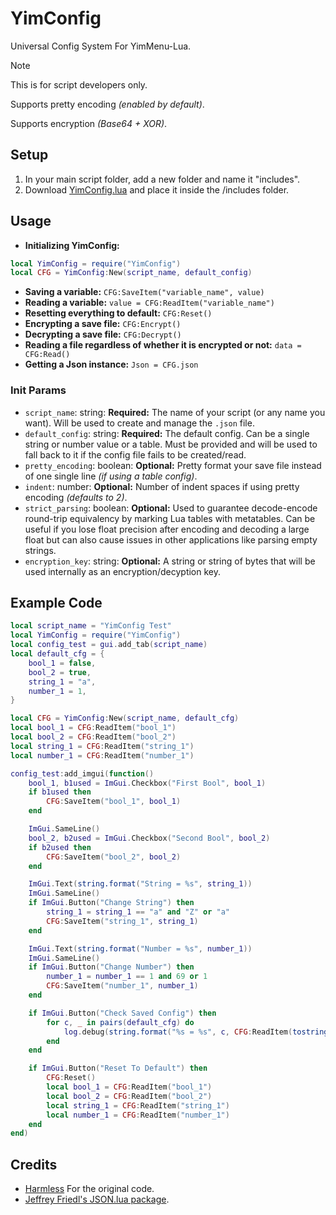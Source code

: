 # YimConfig

Universal Config System For YimMenu-Lua.

> [!NOTE]
> This is for script developers only.
> 
> Supports pretty encoding *(enabled by default)*.
> 
> Supports encryption *(Base64 + XOR)*.

## Setup

1. In your main script folder, add a new folder and name it "includes".
2. Download [YimConfig.lua](https://github.com/YimMenu-Lua/YimConfig/releases/latest) and place it inside the /includes folder.

## Usage

- **Initializing YimConfig:**

```Lua
local YimConfig = require("YimConfig")
local CFG = YimConfig:New(script_name, default_config)
```

- **Saving a variable:** `CFG:SaveItem("variable_name", value)`
- **Reading a variable:** `value = CFG:ReadItem("variable_name")`
- **Resetting everything to default:** `CFG:Reset()`
- **Encrypting a save file:** `CFG:Encrypt()`
- **Decrypting a save file:** `CFG:Decrypt()`
- **Reading a file regardless of whether it is encrypted or not:** `data = CFG:Read()`
- **Getting a Json instance:** `Json = CFG.json`

### Init Params

- `script_name`: string: **Required:** The name of your script (or any name you want). Will be used to create and manage the `.json` file.
- `default_config`: string: **Required:** The default config. Can be a single string or number value or a table. Must be provided and will be used to fall back to it if the config file fails to be created/read.
- `pretty_encoding`: boolean: **Optional:** Pretty format your save file instead of one single line *(if using a table config)*.
- `indent`: number: **Optional:** Number of indent spaces if using pretty encoding *(defaults to 2)*.
- `strict_parsing`: boolean: **Optional:** Used to guarantee decode-encode round-trip equivalency by marking Lua tables with metatables. Can be useful if you lose float precision after encoding and decoding a large float but can also cause issues in other applications like parsing empty strings.
- `encryption_key`: string: **Optional:** A string or string of bytes that will be used internally as an encryption/decyption key.

## Example Code

```Lua
local script_name = "YimConfig Test"
local YimConfig = require("YimConfig")
local config_test = gui.add_tab(script_name)
local default_cfg = {
    bool_1 = false,
    bool_2 = true,
    string_1 = "a",
    number_1 = 1,
}

local CFG = YimConfig:New(script_name, default_cfg)
local bool_1 = CFG:ReadItem("bool_1")
local bool_2 = CFG:ReadItem("bool_2")
local string_1 = CFG:ReadItem("string_1")
local number_1 = CFG:ReadItem("number_1")

config_test:add_imgui(function()
    bool_1, b1used = ImGui.Checkbox("First Bool", bool_1)
    if b1used then
        CFG:SaveItem("bool_1", bool_1)
    end

    ImGui.SameLine()
    bool_2, b2used = ImGui.Checkbox("Second Bool", bool_2)
    if b2used then
        CFG:SaveItem("bool_2", bool_2)
    end

    ImGui.Text(string.format("String = %s", string_1))
    ImGui.SameLine()
    if ImGui.Button("Change String") then
        string_1 = string_1 == "a" and "Z" or "a"
        CFG:SaveItem("string_1", string_1)
    end

    ImGui.Text(string.format("Number = %s", number_1))
    ImGui.SameLine()
    if ImGui.Button("Change Number") then
        number_1 = number_1 == 1 and 69 or 1
        CFG:SaveItem("number_1", number_1)
    end

    if ImGui.Button("Check Saved Config") then
        for c, _ in pairs(default_cfg) do
            log.debug(string.format("%s = %s", c, CFG:ReadItem(tostring(c))))
        end
    end

    if ImGui.Button("Reset To Default") then
        CFG:Reset()
        local bool_1 = CFG:ReadItem("bool_1")
        local bool_2 = CFG:ReadItem("bool_2")
        local string_1 = CFG:ReadItem("string_1")
        local number_1 = CFG:ReadItem("number_1")
    end
end)
```

## Credits

- [Harmless](https://github.com/harmless05) For the original code.
- [Jeffrey Friedl's JSON.lua package](http://regex.info/blog/lua/json).
